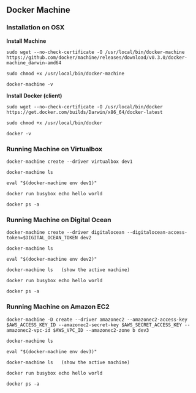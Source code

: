 Docker Machine
-------------------

### Installation on OSX

**Install Machine** 

```
sudo wget --no-check-certificate -O /usr/local/bin/docker-machine https://github.com/docker/machine/releases/download/v0.3.0/docker-machine_darwin-amd64

sudo chmod +x /usr/local/bin/docker-machine

docker-machine -v
```

**Install Docker (client)** 

```
sudo wget --no-check-certificate -O /usr/local/bin/docker https://get.docker.com/builds/Darwin/x86_64/docker-latest

sudo chmod +x /usr/local/bin/docker

docker -v
```

### Running Machine on Virtualbox

```
docker-machine create --driver virtualbox dev1

docker-machine ls

eval "$(docker-machine env dev1)"

docker run busybox echo hello world

docker ps -a

```  

### Running Machine on Digital Ocean

```
docker-machine create --driver digitalocean --digitalocean-access-token=$DIGITAL_OCEAN_TOKEN dev2

docker-machine ls

eval "$(docker-machine env dev2)"

docker-machine ls   (show the active machine)

docker run busybox echo hello world

docker ps -a
```  

### Running Machine on Amazon EC2

```
docker-machine -D create --driver amazonec2 --amazonec2-access-key $AWS_ACCESS_KEY_ID --amazonec2-secret-key $AWS_SECRET_ACCESS_KEY --amazonec2-vpc-id $AWS_VPC_ID --amazonec2-zone b dev3

docker-machine ls

eval "$(docker-machine env dev3)"

docker-machine ls   (show the active machine)

docker run busybox echo hello world

docker ps -a
``` 

